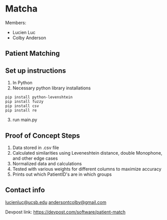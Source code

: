 # Matcha
Members:
- Lucien Luc
- Colby Anderson

## Patient Matching

## Set up instructions
1. In Python
2. Necessary python library installations
  ```
  pip install python-levenshtein
  pip install fuzzy
  pip install csv
  pip install re
  ```
3. run main.py
## Proof of Concept Steps
1. Data stored in .csv file
2. Calculated similarities using Leveneshtein distance, double Monophone, and other edge cases
3. Normalized data and calculations
3. Tested with various weights for different columns to maximize accuracy
3. Prints out which PatientID's are in which groups

## Contact info

lucienluc@ucsb.edu
andersontcolby@gmail.com

Devpost link: https://devpost.com/software/patient-match 
